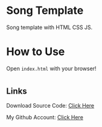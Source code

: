 # Song Template
Song template with HTML CSS JS.

#
# How to Use

Open `index.html` with your browser!

#
## Links

Download Source Code: [Click Here](https://github.com/dori-dev/song-template/archive/refs/heads/master.zip)

My Github Account: [Click Here](https://github.com/dori-dev/)
